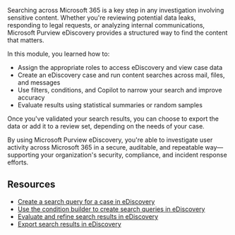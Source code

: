 Searching across Microsoft 365 is a key step in any investigation involving sensitive content. Whether you're reviewing potential data leaks, responding to legal requests, or analyzing internal communications, Microsoft Purview eDiscovery provides a structured way to find the content that matters.

In this module, you learned how to:

- Assign the appropriate roles to access eDiscovery and view case data
- Create an eDiscovery case and run content searches across mail, files, and messages
- Use filters, conditions, and Copilot to narrow your search and improve accuracy
- Evaluate results using statistical summaries or random samples

Once you've validated your search results, you can choose to export the data or add it to a review set, depending on the needs of your case.

By using Microsoft Purview eDiscovery, you're able to investigate user activity across Microsoft 365 in a secure, auditable, and repeatable way—supporting your organization's security, compliance, and incident response efforts.

## Resources

- [Create a search query for a case in eDiscovery](/purview/edisc-search-query?azure-portal=true)
- [Use the condition builder to create search queries in eDiscovery](/purview/edisc-condition-builder?azure-portal=true)
- [Evaluate and refine search results in eDiscovery](/purview/edisc-search-results?azure-portal=true)
- [Export search results in eDiscovery](/purview/edisc-search-export?azure-portal=true)
